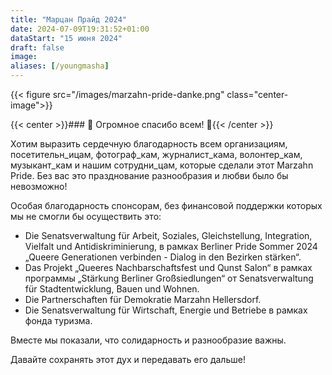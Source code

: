 ```yaml
---
title: "Марцан Прайд 2024"
date: 2024-07-09T19:31:52+01:00
dataStart: "15 июня 2024"
draft: false
image:
aliases: [/youngmasha]
---
```

{{< figure src="/images/marzahn-pride-danke.png" class="center-image">}}

{{< center >}}### 🌈 Огромное спасибо всем! 🌈{{< /center >}}

Хотим выразить сердечную благодарность всем организациям, посетительн_ицам, фотограф_кам, журналист_кама, волонтер_кам, музыкант_кам и нашим сотрудни_цам, которые сделали этот Marzahn Pride.
Без вас это  празднование разнообразия и любви было бы невозможно!

Особая благодарность спонсорам, без финансовой поддержки которых мы не смогли бы осуществить это:
- Die Senatsverwaltung für Arbeit, Soziales, Gleichstellung, Integration, Vielfalt und Antidiskriminierung, в рамках Berliner Pride Sommer 2024 „Queere Generationen verbinden - Dialog in den Bezirken stärken“.
- Das Projekt „Queeres Nachbarschaftsfest und Qunst Salon“ в рамках программы „Stärkung Berliner Großsiedlungen“ от Senatsverwaltung für Stadtentwicklung, Bauen und Wohnen.
- Die Partnerschaften für Demokratie Marzahn Hellersdorf.
- Die Senatsverwaltung für Wirtschaft, Energie und Betriebe в рамках фонда туризма.
  
Вместе мы показали, что солидарность и разнообразие важны.

Давайте сохранять этот дух и передавать его дальше!

